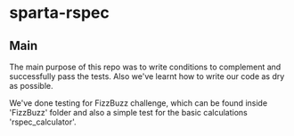 # sparta-rspec

## Main

The main purpose of this repo was to write conditions to complement and successfully pass the tests.
Also we've learnt how to write our code as dry as possible.

We've done testing for FizzBuzz challenge, which can be found inside 'FizzBuzz' folder and also a simple test for the basic calculations 'rspec_calculator'.
